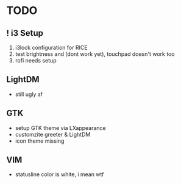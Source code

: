 # TODO

## ! i3 Setup

1. i3lock configuration for RICE
2. test brightness and (dont work yet), touchpad doesn't work too
3. rofi needs setup

## LightDM

* still ugly af

## GTK

* setup GTK theme via LXappearance
* customzite greeter & LightDM
* icon theme missing

## VIM

* statusline color is white, i mean wtf

